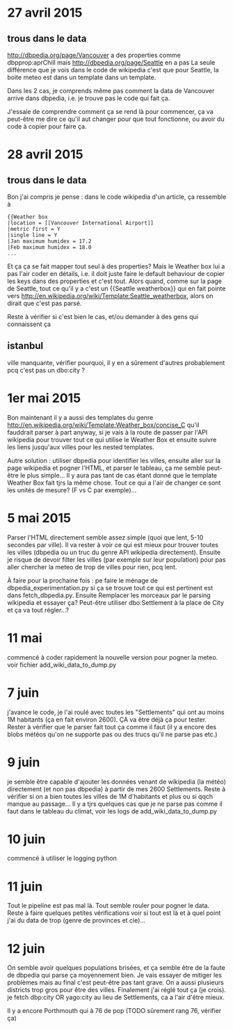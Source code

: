 27 avril 2015
==================

trous dans le data
-------------------

http://dbpedia.org/page/Vancouver  a des properties comme dbpprop:aprChill
mais http://dbpedia.org/page/Seattle en a pas
La seule différence que je vois dans le code de wikipedia c'est que pour
Seattle, la boite meteo est dans un template dans un template.

Dans les 2 cas, je comprends même pas comment la data de Vancouver arrive dans
dbpedia, i.e. je trouve pas le code qui fait ça.

J'essaie de comprendre comment ça se rend là pour commencer, ça va peut-être
me dire ce qu'il aut changer pour que tout fonctionne, ou avoir du code à copier
pour faire ça.

28 avril 2015
=============

trous dans le data
---------------------

Bon j'ai compris je pense : dans le code wikipedia d'un article, ça ressemble à

    {{Weather box
    |location = [[Vancouver International Airport]]
    |metric first = Y
    |single line = Y
    |Jan maximum humidex = 17.2
    |Feb maximum humidex = 18.0
    ...

Et ça ça se fait mapper tout seul à des properties?
Mais le Weather box lui a pas l'air coder en détails, i.e. il doit juste faire
le default behaviour de copier les keys dans des properties et c'est tout.
Alors quand, comme sur la page de Seattle, tout ce qu'il y a c'est un 
{{Seattle weatherbox}} qui en fait pointe vers
http://en.wikipedia.org/wiki/Template:Seattle_weatherbox,
alors on dirait que c'est pas parsé.

Reste à vérifier si c'est bien le cas, et/ou demander à des gens qui
connaissent ça


istanbul
--------

ville manquante, vérifier pourquoi, il y en a sûrement d'autres
probablement pcq c'est pas un dbo:city ?

1er mai 2015
=============

Bon maintenant il y a aussi des templates du genre
http://en.wikipedia.org/wiki/Template:Weather_box/concise_C
qu'il fauddrait parser à part anyway, si je vais à la route de passer par
l'API wikipedia pour trouver tout ce qui utilise le Weather Box et ensuite 
suivre les liens jusqu'aux villes pour les nested templates.

Autre solution : utiliser dbpedia pour identifier les villes, ensuite aller
sur la page wikipedia et pogner l'HTML, et parser le tableau, ça me semble
peut-être le plus simple... Il y aura pas tant de cas étant donné que le
template Weather Box fait tjrs la même chose. Tout ce qui a l'air de changer
ce sont les unités de mesure? (F vs C par exemple)...

5 mai 2015
===========
Parser l'HTML directement semble assez simple (quoi que lent, 5-10 secondes par
ville). Il va rester à voir ce qui est mieux pour trouver toutes les villes
(dbpedia ou un truc du genre API wikipedia directement). Ensuite je risque de
devoir filter les villes (par exemple sur leur population) pour pas aller chercher
la meteo de trop de villes pour rien, pcq lent. 

À faire pour la prochaine fois : pe faire le ménage de dbpedia_experimentation.py
si ça se trouve tout ce qui est pertinent est dans fetch_dbpedia.py. Ensuite
Remplacer les morceaux par le parsing wikipedia et essayer ça? Peut-être utiliser
dbo:Settlement à la place de City et ça va tout régler...?


11 mai
========
commencé à coder rapidement la nouvelle version pour pogner la meteo. voir fichier
add_wiki_data_to_dump.py


7 juin
======
j'avance le code, je l'ai roulé avec toutes les "Settlements" qui ont au moins
1M habitants (ça en fait environ 2600). ÇA va être déjà ça pour tester.
Rester à vérifier que le parser fait tout ça comme il faut (il y a encore des
blobs météos qu'on ne supporte pas ou des trucs qu'il ne parse pas etc.)


9 juin
=======
je semble être capable d'ajouter les données venant de wikipedia (la météo)
directement (et non pas dbpedia) à partir de mes 2600 Settlements. Reste à
vérifier si on a bien toutes les villes de 1M d'habitants et plus ou si qqch
manque au passage...
Il y a tjrs quelques cas que je ne parse pas comme il faut dans le tableau du
climat, voir les logs de add_wiki_data_to_dump.py

10 juin
========
commencé à utiliser le logging python

11 juin
========
Tout le pipeline est pas mal là. Tout semble rouler pour pogner le data.
Reste à faire quelques petites vérifications voir si tout est là et à quel point
j'ai du data de trop (genre de provinces et cie)...

12 juin
========
On semble avoir quelques populations brisées, et ça semble être de la faute de
dbpedia qui parse ça moyennement bien. Je vais essayer de mitiger les problèmes
mais au final c'est peut-être pas tant grave. On a aussi plusieurs districts
trop gros pour être des villes.
Finalement j'ai réglé tout ça (je crois). je fetch dbp:city OR yago:city au lieu
de Settlements, ca a l'air d'être mieux.

Il y a encore Porthmouth qui à 76 de pop (TODO sûrement rang 76, vérifier ça)

